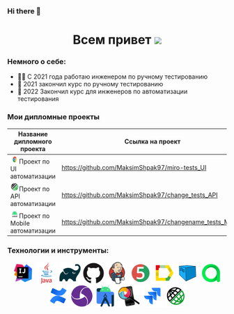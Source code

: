 ### Hi there 👋

<h1 align="center">Всем привет</a> 
<img src="https://github.com/blackcater/blackcater/raw/main/images/Hi.gif" height="32"/></h1>

### Немного о себе:

- :technologist: С 2021 года работаю инженером по ручному тестированию
- :green_book: 2021 закончил курс по ручному тестированию
- :green_book: 2022 Закончил курс для инженеров по автоматизации тестирования

### Мои дипломные проекты

| Название дипломного проекта                                                                           | Ссылка на проект                                         |
|-------------------------------------------------------------------------------------------------------|----------------------------------------------------------|
| <img src="images/Chrome.svg" width="20" height="20"  alt="Android"/>Проект по UI автоматизации        | https://github.com/MaksimShpak97/miro-tests_UI           |
| <img src="images/Rest-Assured.svg" width="20" height="20"  alt="Android"/>Проект по API автоматизации | https://github.com/MaksimShpak97/change_tests_API        |
| <img src="images/Android.svg" width="20" height="20"  alt="Android"/>Проект по Mobile автоматизации   | https://github.com/MaksimShpak97/changename_tests_Mobile |

### Технологии и инструменты:

<p align="center">  
    <a href="https://www.jetbrains.com/idea/"><img src="images/Idea.png" title="IDEA" width="50" height="50"  alt="IDEA"/></a>
    <a href="https://www.java.com/"><img src="images/Java.svg" title="Java" width="50" height="50"  alt="Java"/></a>
<a href="https://gradle.org/"><img src="images/Gradle.svg" title="Gradle" width="50" height="50"  alt="Gradle"/></a>
<a href="https://github.com/"><img src="images/Github.svg" title="GitHub" width="50" height="50"  alt="Github"/></a>
<a href="https://www.jenkins.io/"><img src="images/Jenkins.svg" title="Jenkins" width="50" height="50"  alt="Jenkins"/></a>
<a href="https://junit.org/junit5/"><img src="images/JUnit5.svg" title="JUnit5" width="50" height="50"  alt="JUnit 5"/></a>
<a href="https://github.com/allure-framework/allure2"><img src="images/Allure_Report.svg" title="Allure Report" width="50" height="50"  alt="Allure"/></a>
<a href="https://aerokube.com/selenoid/"><img src="images/Selenoid.svg" title="Selenoid" width="50" height="50"  alt="Selenoid"/></a>
<a href="https://qameta.io/"><img src="images/Allure_TestOps.svg" title="Allure TestOps" width="50" height="50"  alt="Allure testOps"/></a>
<a href="https://www.atlassian.com/ru/software/confluence/"><img src="images/Confluence.svg" title="Confluence" width="50" height="50"  alt="Confluence"/></a>
<a href="https://appium.io/"><img src="images/Appium.png" title="Appium" width="50" height="50"  alt="Appium"/></a>
<a href="https://developer.android.com/studio/"><img src="images/Android-Studio.svg" title="Android studio" width="50" height="50"  alt="Android studio"/></a>
<a href="https://github.com/appium/appium-inspector/"><img src="images/Appium-inspector.png" title="Appium inspector" width="50" height="50"  alt="Appium inspector"/></a>
<a href="https://www.atlassian.com/ru/software/jira"><img src="images/Jira.svg" title="Jira" width="50" height="50"  alt="Jira"/></a>
<a href="https://rest-assured.io/"><img src="images/Rest-assured.svg" title="Rest Assured" width="50" height="50"  alt="Rest Assured"/></a>
  </p>
  
